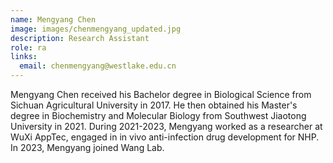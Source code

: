 ```yaml
---
name: Mengyang Chen
image: images/chenmengyang_updated.jpg
description: Research Assistant
role: ra
links:
  email: chenmengyang@westlake.edu.cn
---
```


Mengyang Chen received his Bachelor degree in Biological Science from Sichuan Agricultural University in 2017. He then obtained his Master's degree in Biochemistry and Molecular Biology from Southwest Jiaotong University in 2021. During 2021-2023, Mengyang worked as a researcher at WuXi AppTec, engaged in in vivo anti-infection drug development for NHP. In 2023, Mengyang joined Wang Lab.
